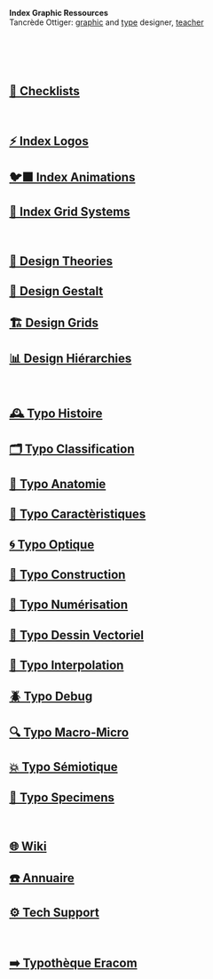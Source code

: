   **Index Graphic Ressources**  
  Tancrède Ottiger: [graphic](https://t-o.studio) and [type](https://t-o.supply) designer, [teacher](https://studioto.github.io)
# &nbsp;

<!---
## [🦚 Index Littérature Visuelle]()
## [💼 Portfolio](Student's projects)
--->

## [📝 Checklists](/check-things)
&nbsp;
## [⚡ Index Logos]()
## [🐦‍⬛ Index Animations]()
## [🏢 Index Grid Systems]()
&nbsp;
## [🔮 Design Theories](/)
## [🔲 Design Gestalt](/)
## [🏗️ Design Grids](/)
## [📊 Design Hiérarchies](/)
&nbsp;
## [🕰️ Typo Histoire](/overview-writing-history)
## [🗂️ Typo Classification](/classify-typefaces)
## [🔬 Typo Anatomie](/describe-typeface)
## [🧬 Typo Caractèristiques](/parameter-typeface)
## [🌀 Typo Optique](/correct-typeface)
## [🔨 Typo Construction](/construct-typeface)
## [📸 Typo Numérisation](/digitize-typeface)
## [📐 Typo Dessin Vectoriel](/draw-vectors)
## [📐 Typo Interpolation](/interpolate-vectors)
## [🪲 Typo Debug](/debug-typefaces)
## [🔍 Typo Macro-Micro](/set-typeface)
## [💥 Typo Sémiotique](/denote-typeface)
## [🧪 Typo Specimens](/index-specimens)
&nbsp;
## [🌐 Wiki](/index-graphic-terminology)
## [☎️ Annuaire](/index-designers)
## [⚙️ Tech Support](/support-technology)
&nbsp;
## [➡️ Typothèque Eracom](http://typo.eracom.ch)
